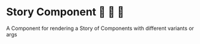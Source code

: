 # Story Component :rocket: :100: :rocket:
A Component for rendering a Story of Components with different variants or args
